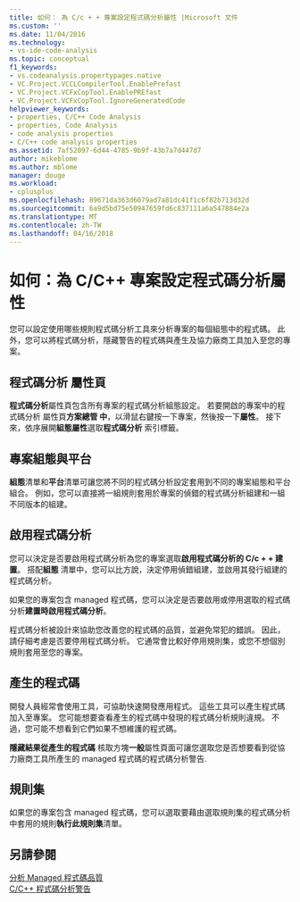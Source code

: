 ```yaml
---
title: 如何： 為 C/c + + 專案設定程式碼分析屬性 |Microsoft 文件
ms.custom: ''
ms.date: 11/04/2016
ms.technology:
- vs-ide-code-analysis
ms.topic: conceptual
f1_keywords:
- vs.codeanalysis.propertypages.native
- VC.Project.VCCLCompilerTool.EnablePrefast
- VC.Project.VCFxCopTool.EnablePREfast
- VC.Project.VCFxCopTool.IgnoreGeneratedCode
helpviewer_keywords:
- properties, C/C++ Code Analysis
- properties, Code Analysis
- code analysis properties
- C/C++ code analysis properties
ms.assetid: 7af52097-6d44-4785-9b9f-43b7a7d447d7
author: mikeblome
ms.author: mblome
manager: douge
ms.workload:
- cplusplus
ms.openlocfilehash: 89671da363d6079ad7a81dc41f1c6f82b713d32d
ms.sourcegitcommit: 6a9d5bd75e50947659fd6c837111a6a547884e2a
ms.translationtype: MT
ms.contentlocale: zh-TW
ms.lasthandoff: 04/16/2018
---
```

# <a name="how-to-set-code-analysis-properties-for-cc-projects"></a>如何：為 C/C++ 專案設定程式碼分析屬性
您可以設定使用哪些規則程式碼分析工具來分析專案的每個組態中的程式碼。 此外，您可以將程式碼分析，隱藏警告的程式碼與產生及協力廠商工具加入至您的專案。  
  
## <a name="code-analysis-property-page"></a>程式碼分析 屬性頁  
 **程式碼分析**屬性頁包含所有專案的程式碼分析組態設定。 若要開啟的專案中的程式碼分析 屬性頁**方案總管 中**，以滑鼠右鍵按一下專案，然後按一下**屬性**。 接下來，依序展開**組態屬性**選取**程式碼分析** 索引標籤。  
  
## <a name="project-configuration-and-platform"></a>專案組態與平台  
 **組態**清單和**平台**清單可讓您將不同的程式碼分析設定套用到不同的專案組態和平台組合。 例如，您可以直接將一組規則套用於專案的偵錯的程式碼分析組建和一組不同版本的組建。  
  
## <a name="enabling-code-analysis"></a>啟用程式碼分析  
 您可以決定是否要啟用程式碼分析為您的專案選取**啟用程式碼分析的 C/c + + 建置**。 搭配**組態** 清單中，您可以比方說，決定停用偵錯組建，並啟用其發行組建的程式碼分析。  
  
 如果您的專案包含 managed 程式碼，您可以決定是否要啟用或停用選取的程式碼分析**建置時啟用程式碼分析**。  
  
 程式碼分析被設計來協助您改善您的程式碼的品質，並避免常犯的錯誤。 因此，請仔細考慮是否要停用程式碼分析。 它通常會比較好停用規則集，或您不想個別規則套用至您的專案。  
  
## <a name="generated-code"></a>產生的程式碼  
 開發人員經常會使用工具，可協助快速開發應用程式。 這些工具可以產生程式碼加入至專案。 您可能想要查看產生的程式碼中發現的程式碼分析規則違規。 不過，您可能不想看到它們如果不想維護的程式碼。  
  
 **隱藏結果從產生的程式碼** 核取方塊**一般**屬性頁面可讓您選取您是否想要看到從協力廠商工具所產生的 managed 程式碼的程式碼分析警告.  
  
## <a name="rule-sets"></a>規則集  
 如果您的專案包含 managed 程式碼，您可以選取要藉由選取規則集的程式碼分析中套用的規則**執行此規則集**清單。  
  
## <a name="see-also"></a>另請參閱  
 [分析 Managed 程式碼品質](../code-quality/analyzing-managed-code-quality-by-using-code-analysis.md)   
 [C/C++ 程式碼分析警告](../code-quality/code-analysis-for-c-cpp-warnings.md)